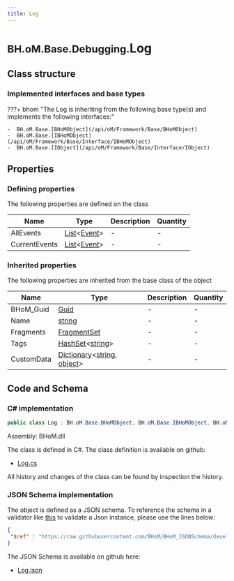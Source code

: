 ```yaml
---
title: Log
---
```


# <small>BH.oM.Base.Debugging.</small>**Log**



## Class structure

### Implemented interfaces and base types

???+ bhom "The Log is inheriting from the following base type(s) and implements the following interfaces:"

    -  BH.oM.Base.[BHoMObject](/api/oM/Framework/Base/BHoMObject)
    -  BH.oM.Base.[IBHoMObject](/api/oM/Framework/Base/Interface/IBHoMObject)
    -  BH.oM.Base.[IObject](/api/oM/Framework/Base/Interface/IObject)


## Properties



### Defining properties

The following properties are defined on the class

| Name             | Type             | Description      | Quantity         |
|------------------|------------------|------------------|------------------|
| AllEvents | [List](https://learn.microsoft.com/en-us/dotnet/api/System.Collections.Generic.List-1?view=netstandard-2.0)&lt;[Event](/api/oM/Framework/Base/Debugging/Event)&gt; | - | - |
| CurrentEvents | [List](https://learn.microsoft.com/en-us/dotnet/api/System.Collections.Generic.List-1?view=netstandard-2.0)&lt;[Event](/api/oM/Framework/Base/Debugging/Event)&gt; | - | - |


### Inherited properties
The following properties are inherited from the base class of the object

| Name             | Type             | Description      | Quantity         |
|------------------|------------------|------------------|------------------|
| BHoM_Guid | [Guid](https://learn.microsoft.com/en-us/dotnet/api/System.Guid?view=netstandard-2.0) | - | - |
| Name | [string](https://learn.microsoft.com/en-us/dotnet/api/System.String?view=netstandard-2.0) | - | - |
| Fragments | [FragmentSet](/api/oM/Framework/Base/FragmentSet) | - | - |
| Tags | [HashSet](https://learn.microsoft.com/en-us/dotnet/api/System.Collections.Generic.HashSet-1?view=netstandard-2.0)&lt;[string](https://learn.microsoft.com/en-us/dotnet/api/System.String?view=netstandard-2.0)&gt; | - | - |
| CustomData | [Dictionary](https://learn.microsoft.com/en-us/dotnet/api/System.Collections.Generic.Dictionary-2?view=netstandard-2.0)&lt;[string](https://learn.microsoft.com/en-us/dotnet/api/System.String?view=netstandard-2.0), [object](https://learn.microsoft.com/en-us/dotnet/api/System.Object?view=netstandard-2.0)&gt; | - | - |


## Code and Schema

### C# implementation

``` C# title="C#"
public class Log : BH.oM.Base.BHoMObject, BH.oM.Base.IBHoMObject, BH.oM.Base.IObject
```

Assembly: BHoM.dll

The class is defined in C#. The class definition is available on github:

- [Log.cs](https://github.com/BHoM/BHoM/blob/develop/BHoM/Debugging\Log.cs)

All history and changes of the class can be found by inspection the history.
### JSON Schema implementation

The object is defined as a JSON schema. To reference the schema in a validator like [this](https://www.jsonschemavalidator.net/) to validate a Json instance, please use the lines below:

``` json title="JSON Schema"
{
 "$ref" : "https://raw.githubusercontent.com/BHoM/BHoM_JSONSchema/develop/BHoM/Debugging/Log.json"
}
```

The JSON Schema is available on github here:

- [Log.json](https://github.com/BHoM/BHoM_JSONSchema/blob/develop/BHoM/Debugging/Log.json)
